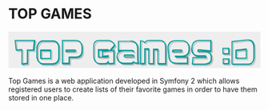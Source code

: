 TOP GAMES
========================

![alt tag](https://github.com/jorgelillo7/top_games/blob/master/web/images/2e8b40f.png)

Top Games is a web application developed in Symfony 2 which allows registered users to create lists of their favorite games in order to have them stored in one place.



